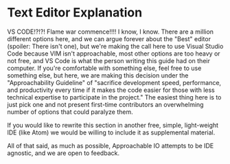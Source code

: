 # Text Editor Explanation

VS CODE!?!?! Flame war commence!!!! I know, I know. There are a million different options here, and we can argue forever about the "Best" editor (spoiler: There isn't one), but we're making the call here to use Visual Studio Code because VIM isn't approachable, most other options are too heavy or not free, and VS Code is what the person writing this guide had on their computer. If you're comfortable with something else, feel free to use something else, but here, we are making this decision under the "Approachability Guideline" of "sacrifice development speed, performance, and productivity every time if it makes the code easier for those with less technical expertise to participate in the project." The easiest thing here is to just pick one and not present first-time contributors an overwhelming number of options that could paralyze them. 

If you would like to rewrite this section in another free, simple, light-weight IDE (like Atom) we would be willing to include it as supplemental material.

All of that said, as much as possible, Approachable IO attempts to be IDE agnostic, and we are open to feedback.